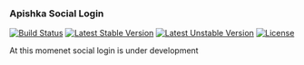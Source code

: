 ### Apishka Social Login ###

[![Build Status](https://secure.travis-ci.org/apishka/service-login.png?branch=master)](http://travis-ci.org/apishka/service-login) [![Latest Stable Version](https://poser.pugx.org/damni/service-login/v/stable.svg)](https://packagist.org/packages/damni/service-login) [![Latest Unstable Version](https://poser.pugx.org/damni/service-login/v/unstable.svg)](https://packagist.org/packages/damni/service-login) [![License](https://poser.pugx.org/damni/service-login/license.svg)](https://packagist.org/packages/damni/service-login)

At this momenet social login is under development
